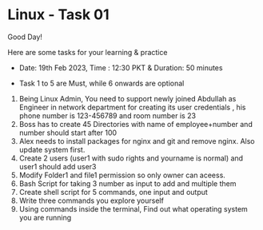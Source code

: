 # Linux - Task 01 

Good Day!

Here are some tasks for your learning & practice 

- Date: 19th Feb 2023, Time : 12:30 PKT & Duration: 50 minutes 

- Task 1 to 5 are Must, while 6 onwards are optional

1. Being Linux Admin, You need to support newly joined Abdullah as Engineer in network department for creating its user credentials , his phone number is 123-456789 and room number is 23
2. Boss has to create 45 Directories with name of employee+number and number should start after 100
3. Alex needs to install packages for nginx and git and remove nginx. Also update system first.
4. Create 2 users (user1 with sudo rights and yourname is normal) and user1 should add  user3
5. Modify Folder1 and file1 permission so only owner can aceess.
6. Bash Script for taking 3 number as input to add and multiple them
7. Create shell script for 5 commands, one input and output
8. Write three commands you explore yourself 
9. Using commands inside the terminal, Find out what operating system you are running

